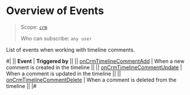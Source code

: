 # Overview of Events

> Scope: [`crm`](../../../../scopes/permissions.md)
>
> Who can subscribe: `any user`

List of events when working with timeline comments.

#|
|| **Event** | **Triggered by** ||
|| [onCrmTimelineCommentAdd](./on-Crm-Timeline-Comment-Add.md) | When a new comment is created in the timeline ||
|| [onCrmTimelineCommentUpdate](./on-Crm-Timeline-Comment-Update.md) | When a comment is updated in the timeline ||
|| [onCrmTimelineCommentDelete](./on-Crm-Timeline-Comment-Delete.md) | When a comment is deleted from the timeline ||
|#
